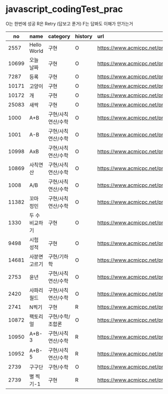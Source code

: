 # javascript_codingTest_prac

O는 한번에 성공
R은 Retry (답보고 푼거)
F는 답봐도 이해가 안가는거

| no    | name           | category           | history | url                                   | star |
| ----- | -------------- | ------------------ | :------ | :------------------------------------ | :--: |
| 2557  | Hello World    | 구현               | O       | https://www.acmicpc.net/problem/2557  |  💡  |
| 10699 | 오늘 날짜      | 구현               | O       | https://www.acmicpc.net/problem/10699 |      |
| 7287  | 등록           | 구현               | O       | https://www.acmicpc.net/problem/7287  |      |
| 10171 | 고양이         | 구현               | O       | https://www.acmicpc.net/problem/10171 |      |
| 10172 | 개             | 구현               | O       | https://www.acmicpc.net/problem/10172 |      |
| 25083 | 새싹           | 구현               | O       | https://www.acmicpc.net/problem/25083 |      |
| 1000  | A+B            | 구현/사칙연산/수학 | O       | https://www.acmicpc.net/problem/1000  |      |
| 1001  | A-B            | 구현/사칙연산/수학 | O       | https://www.acmicpc.net/problem/1001  |      |
| 10998 | AxB            | 구현/사칙연산/수학 | O       | https://www.acmicpc.net/problem/10998 |      |
| 10869 | 사칙연산       | 구현/사칙연산/수학 | O       | https://www.acmicpc.net/problem/10869 |      |
| 1008  | A/B            | 구현/사칙연산/수학 | O       | https://www.acmicpc.net/problem/1008  |      |
| 11382 | 꼬마 정민      | 구현/사칙연산/수학 | O       | https://www.acmicpc.net/problem/11382 |      |
| 1330  | 두 수 비교하기 | 구현               | O       | https://www.acmicpc.net/problem/1330  |      |
| 9498  | 시험 성적      | 구현               | O       | https://www.acmicpc.net/problem/9498  |      |
| 14681 | 사분면 고르기  | 구현/기하학        | O       | https://www.acmicpc.net/problem/14681 |      |
| 2753  | 윤년           | 구현/사칙연산/수학 | O       | https://www.acmicpc.net/problem/2753  |      |
| 2420  | 사파리월드     | 구현/사칙연산/수학 | O       | https://www.acmicpc.net/problem/2420  |      |
| 2741  | N찍기          | 구현               | R       | https://www.acmicpc.net/problem/2741  |      |
| 10872 | 팩토리얼       | 구현/수학/조합론   | O       | https://www.acmicpc.net/problem/10872 |      |
| 10950 | A+B-3          | 구현/사칙연산/수학 | R       | https://www.acmicpc.net/problem/10950 |      |
| 10952 | A+B-5          | 구현/사칙연산/수학 | R       | https://www.acmicpc.net/problem/10952 |  💡  |
| 2739  | 구구단         | 구현/수학          | O       | https://www.acmicpc.net/problem/2739  |      |
| 2739  | 별 찍기-1      | 구현               | R       | https://www.acmicpc.net/problem/2738  |      |
